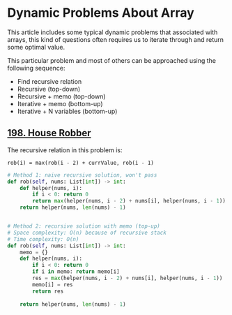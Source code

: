 # Dynamic Problems About Array

This article includes some typical dynamic problems that associated with arrays, this kind of questions often requires us to iterate through and return some optimal value.

This particular problem and most of others can be approached using the following sequence:

+ Find recursive relation
+ Recursive (top-down)
+ Recursive + memo (top-down)
+ Iterative + memo (bottom-up)
+ Iterative + N variables (bottom-up)

## [198. House Robber](https://leetcode.com/problems/house-robber/)
The recursive relation in this problem is: 

`rob(i) = max(rob(i - 2) + currValue, rob(i - 1)`

```python
# Method 1: naive recursive solution, won't pass
def rob(self, nums: List[int]) -> int:
    def helper(nums, i):
        if i < 0: return 0
        return max(helper(nums, i - 2) + nums[i], helper(nums, i - 1))
    return helper(nums, len(nums) - 1)


# Method 2: recursive solution with memo (top-up)
# Space complexity: O(n) because of recursive stack
# Time complexity: O(n)
def rob(self, nums: List[int]) -> int:
    memo = {}
    def helper(nums, i):
        if i < 0: return 0
        if i in memo: return memo[i]
        res = max(helper(nums, i - 2) + nums[i], helper(nums, i - 1))
        memo[i] = res
        return res
    
    return helper(nums, len(nums) - 1)



```